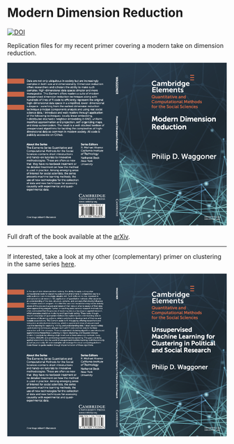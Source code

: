 # Modern Dimension Reduction

[![DOI](https://zenodo.org/badge/DOI/10.5281/zenodo.4594352.svg)](https://doi.org/10.5281/zenodo.4594352)

Replication files for my recent primer covering a modern take on dimension reduction.

![](cvr.png)

Full draft of the book available at the [arXiv](https://arxiv.org/abs/2103.06885).

---

If interested, take a look at my other (complementary) primer on clustering in the same series [here](https://www.cambridge.org/core/elements/abs/unsupervised-machine-learning-for-clustering-in-political-and-social-research/BF62D1E8F6DB3237D5CE524FBFCBA33A).

![](cvr2.png)
